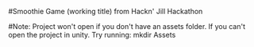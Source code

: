 #Smoothie Game (working title) from Hackn' Jill Hackathon

#Note: 
Project won't open if you don't have an assets folder. If you can't open the project in unity. Try running:
    mkdir Assets
